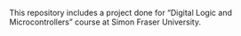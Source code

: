 This repository includes a project done for “Digital Logic and Microcontrollers” course at Simon Fraser University.
